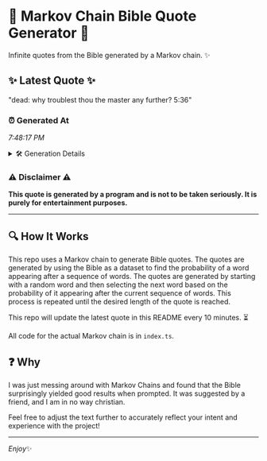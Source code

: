 # 📖 Markov Chain Bible Quote Generator 📖

Infinite quotes from the Bible generated by a Markov chain. ✨

## ✨ Latest Quote ✨
"dead: why troublest thou the master any further? 5:36"

### ⏰ Generated At
*7:48:17 PM*

<details>
    <summary>🛠️ Generation Details</summary>
    <p>
        <strong>🌱 Seed:</strong> dead:<br>
        <strong>🔄 Iterations:</strong> 8<br>
        <strong>📜 Context History:</strong><br>[ dead: ]: why<br>[ dead:, why ]: troublest<br>[ dead:, why, troublest ]: thou<br>[ dead:, why, troublest, thou ]: the<br>[ dead:, why, troublest, thou, the ]: master<br>[ dead:, why, troublest, thou, the, master ]: any<br>[ why, troublest, thou, the, master, any ]: further?<br>[ troublest, thou, the, master, any, further? ]: 5:36<br>
    </p>
</details>

### ⚠️ Disclaimer ⚠️
**This quote is generated by a program and is not to be taken seriously. It is purely for entertainment purposes.**

---

## 🔍 How It Works

This repo uses a Markov chain to generate Bible quotes. The quotes are generated by using the Bible as a dataset to find the probability of a word appearing after a sequence of words. The quotes are generated by starting with a random word and then selecting the next word based on the probability of it appearing after the current sequence of words. This process is repeated until the desired length of the quote is reached.

This repo will update the latest quote in this README every 10 minutes. ⏳

All code for the actual Markov chain is in `index.ts`.

## ❓ Why

I was just messing around with Markov Chains and found that the Bible surprisingly yielded good results when prompted. 
It was suggested by a friend, and I am in no way christian.

Feel free to adjust the text further to accurately reflect your intent and experience with the project!

---

*Enjoy*✨
